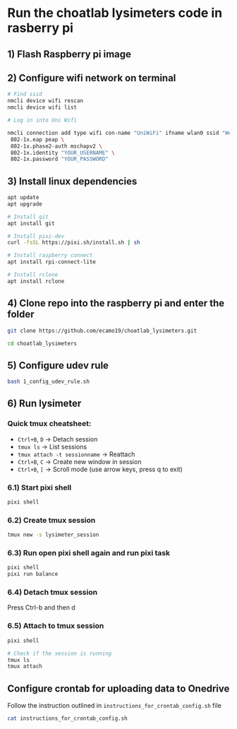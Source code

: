 # Run the choatlab lysimeters code in rasberry pi

## 1) Flash Raspberry pi image

## 2) Configure wifi network on terminal

```bash
# Find ssid
nmcli device wifi rescan
nmcli device wifi list
```

```bash
# Log in into Uni Wifi

nmcli connection add type wifi con-name "UniWiFi" ifname wlan0 ssid "Western Wifi" wifi-sec.key-mgmt wpa-eap \ 
 802-1x.eap peap \ 
 802-1x.phase2-auth mschapv2 \
 802-1x.identity "YOUR_USERNAME" \
 802-1x.password "YOUR_PASSWORD"
```

## 3) Install linux dependencies

```bash
apt update
apt upgrade
```

```bash
# Install git
apt install git
```

```bash
# Install pixi-dev
curl -fsSL https://pixi.sh/install.sh | sh
```

```bash
# Install raspberry connect
apt install rpi-connect-lite
```
```bash
# Install rclone
apt install rclone
```

## 4) Clone repo into the raspberry pi and enter the folder

```bash
git clone https://github.com/ecamo19/choatlab_lysimeters.git
```

```bash
cd choatlab_lysimeters
```

## 5) Configure udev rule

```bash
bash 1_config_udev_rule.sh
```

## 6) Run lysimeter

### Quick tmux cheatsheet:

+ `Ctrl+B`, `D` -> Detach session
+ `tmux ls` -> List sessions
+ `tmux attach -t sessionname` -> Reattach
+ `Ctrl+B`, `C` -> Create new window in session
+ `Ctrl+B`, `[` -> Scroll mode (use arrow keys, press q to exit)

### 6.1) Start pixi shell

```bash
pixi shell
```

### 6.2) Create tmux session

```bash
tmux new -s lysimeter_session
```

### 6.3) Run open pixi shell again and run pixi task

```bash
pixi shell
pixi run balance
```

### 6.4) Detach tmux session

Press Ctrl-b and then d

### 6.5) Attach to tmux session

```bash
pixi shell

# Check if the session is running
tmux ls
tmux attach
```

## Configure crontab for uploading data to Onedrive

Follow the instruction outlined in `instructions_for_crontab_config.sh` file

```bash
cat instructions_for_crontab_config.sh
```